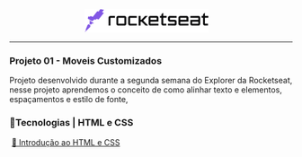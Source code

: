 

<div align="center">
<img width="220px" src="https://raw.githubusercontent.com/Rocketseat/awesome/master/assets/logo_rocketseat.png" alt="">&nbsp;&nbsp;&nbsp;
<img width="150px" src="https://www.rocketseat.com.br/_next/image?url=%2Fassets%2Flogos%2Fexplorer.svg&w=256&q=75"  alt="">
</div>

---
### Projeto 01 - Moveis Customizados
<p>
Projeto desenvolvido durante a segunda semana do Explorer da Rocketseat, nesse projeto aprendemos o conceito de como alinhar texto e elementos, espaçamentos e estilo de fonte, <br/>
<h3>
🧪Tecnologias | <b>HTML</b> e <b>CSS</b>
</h3> 

</p>
<img  src="https://i.imgur.com/RRKkyYt.png"  alt="">
<a target="_blank" href="https://viniciusoliver-stack.github.io/Rocketseat-Explorer/projeto-01/">🔗 Introdução ao HTML e CSS</a>
